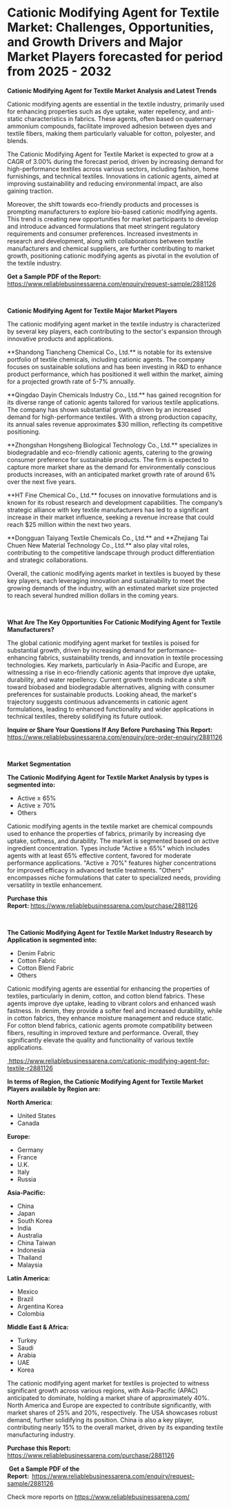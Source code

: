 <p><h1>Cationic Modifying Agent for Textile Market: Challenges, Opportunities, and Growth Drivers and Major Market Players forecasted for period from 2025 - 2032</h1></p><p><strong>Cationic Modifying Agent for Textile Market Analysis and Latest Trends</strong></p>
<p><p>Cationic modifying agents are essential in the textile industry, primarily used for enhancing properties such as dye uptake, water repellency, and anti-static characteristics in fabrics. These agents, often based on quaternary ammonium compounds, facilitate improved adhesion between dyes and textile fibers, making them particularly valuable for cotton, polyester, and blends. </p><p>The Cationic Modifying Agent for Textile Market is expected to grow at a CAGR of 3.00% during the forecast period, driven by increasing demand for high-performance textiles across various sectors, including fashion, home furnishings, and technical textiles. Innovations in cationic agents, aimed at improving sustainability and reducing environmental impact, are also gaining traction. </p><p>Moreover, the shift towards eco-friendly products and processes is prompting manufacturers to explore bio-based cationic modifying agents. This trend is creating new opportunities for market participants to develop and introduce advanced formulations that meet stringent regulatory requirements and consumer preferences. Increased investments in research and development, along with collaborations between textile manufacturers and chemical suppliers, are further contributing to market growth, positioning cationic modifying agents as pivotal in the evolution of the textile industry.</p></p>
<p><strong>Get a Sample PDF of the Report:&nbsp;</strong> <a href="https://www.reliablebusinessarena.com/enquiry/request-sample/2881126?utm_campaign=2294&utm_medium=2&utm_source=Github&utm_content=ia&utm_term=12032025&utm_id=cationic-modifying-agent-for-textile">https://www.reliablebusinessarena.com/enquiry/request-sample/2881126</a></p>
<p>&nbsp;</p>
<p><strong>Cationic Modifying Agent for Textile Major Market Players</strong></p>
<p><p>The cationic modifying agent market in the textile industry is characterized by several key players, each contributing to the sector's expansion through innovative products and applications.</p><p>**Shandong Tiancheng Chemical Co., Ltd.** is notable for its extensive portfolio of textile chemicals, including cationic agents. The company focuses on sustainable solutions and has been investing in R&D to enhance product performance, which has positioned it well within the market, aiming for a projected growth rate of 5-7% annually.</p><p>**Qingdao Dayin Chemicals Industry Co., Ltd.** has gained recognition for its diverse range of cationic agents tailored for various textile applications. The company has shown substantial growth, driven by an increased demand for high-performance textiles. With a strong production capacity, its annual sales revenue approximates $30 million, reflecting its competitive positioning.</p><p>**Zhongshan Hongsheng Biological Technology Co., Ltd.** specializes in biodegradable and eco-friendly cationic agents, catering to the growing consumer preference for sustainable products. The firm is expected to capture more market share as the demand for environmentally conscious products increases, with an anticipated market growth rate of around 6% over the next five years.</p><p>**HT Fine Chemical Co., Ltd.** focuses on innovative formulations and is known for its robust research and development capabilities. The company’s strategic alliance with key textile manufacturers has led to a significant increase in their market influence, seeking a revenue increase that could reach $25 million within the next two years.</p><p>**Dongguan Taiyang Textile Chemicals Co., Ltd.** and **Zhejiang Tai Chuen New Material Technology Co., Ltd.** also play vital roles, contributing to the competitive landscape through product differentiation and strategic collaborations.</p><p>Overall, the cationic modifying agents market in textiles is buoyed by these key players, each leveraging innovation and sustainability to meet the growing demands of the industry, with an estimated market size projected to reach several hundred million dollars in the coming years.</p></p>
<p>&nbsp;</p>
<p><strong>What Are The Key Opportunities For Cationic Modifying Agent for Textile Manufacturers?</strong></p>
<p><p>The global cationic modifying agent market for textiles is poised for substantial growth, driven by increasing demand for performance-enhancing fabrics, sustainability trends, and innovation in textile processing technologies. Key markets, particularly in Asia-Pacific and Europe, are witnessing a rise in eco-friendly cationic agents that improve dye uptake, durability, and water repellency. Current growth trends indicate a shift toward biobased and biodegradable alternatives, aligning with consumer preferences for sustainable products. Looking ahead, the market's trajectory suggests continuous advancements in cationic agent formulations, leading to enhanced functionality and wider applications in technical textiles, thereby solidifying its future outlook.</p></p>
<p><strong>Inquire or Share Your Questions If Any Before Purchasing This Report:</strong> <a href="https://www.reliablebusinessarena.com/enquiry/pre-order-enquiry/2881126?utm_campaign=2294&utm_medium=2&utm_source=Github&utm_content=ia&utm_term=12032025&utm_id=cationic-modifying-agent-for-textile">https://www.reliablebusinessarena.com/enquiry/pre-order-enquiry/2881126</a></p>
<p>&nbsp;</p>
<p><strong>Market Segmentation</strong></p>
<p><strong>The Cationic Modifying Agent for Textile Market Analysis by types is segmented into:</strong></p>
<p><ul><li>Active ≥ 65%</li><li>Active ≥ 70%</li><li>Others</li></ul></p>
<p><p>Cationic modifying agents in the textile market are chemical compounds used to enhance the properties of fabrics, primarily by increasing dye uptake, softness, and durability. The market is segmented based on active ingredient concentration. Types include "Active ≥ 65%" which includes agents with at least 65% effective content, favored for moderate performance applications. "Active ≥ 70%" features higher concentrations for improved efficacy in advanced textile treatments. "Others" encompasses niche formulations that cater to specialized needs, providing versatility in textile enhancement.</p></p>
<p><strong>Purchase this Report:&nbsp;</strong><a href="https://www.reliablebusinessarena.com/purchase/2881126?utm_campaign=2294&utm_medium=2&utm_source=Github&utm_content=ia&utm_term=12032025&utm_id=cationic-modifying-agent-for-textile">https://www.reliablebusinessarena.com/purchase/2881126</a></p>
<p>&nbsp;</p>
<p><strong>The Cationic Modifying Agent for Textile Market Industry Research by Application is segmented into:</strong></p>
<p><ul><li>Denim Fabric</li><li>Cotton Fabric</li><li>Cotton Blend Fabric</li><li>Others</li></ul></p>
<p><p>Cationic modifying agents are essential for enhancing the properties of textiles, particularly in denim, cotton, and cotton blend fabrics. These agents improve dye uptake, leading to vibrant colors and enhanced wash fastness. In denim, they provide a softer feel and increased durability, while in cotton fabrics, they enhance moisture management and reduce static. For cotton blend fabrics, cationic agents promote compatibility between fibers, resulting in improved texture and performance. Overall, they significantly elevate the quality and functionality of various textile applications.</p></p>
<p><a href="https://www.reliablebusinessarena.com/cationic-modifying-agent-for-textile-r2881126?utm_campaign=2294&utm_medium=2&utm_source=Github&utm_content=ia&utm_term=12032025&utm_id=cationic-modifying-agent-for-textile">&nbsp;https://www.reliablebusinessarena.com/cationic-modifying-agent-for-textile-r2881126</a></p>
<p><strong>In terms of Region, the Cationic Modifying Agent for Textile Market Players available by Region are:</strong></p>
<p>
    <p> <strong> North America: </strong>
        <ul>
            <li>United States</li>
            <li>Canada</li>
        </ul>
        </p> 
    <p> <strong> Europe: </strong>
        <ul>
            <li>Germany</li>
            <li>France</li>
            <li>U.K.</li>
            <li>Italy</li>
            <li>Russia</li>
        </ul>
        </p> 
    <p> <strong> Asia-Pacific: </strong>
        <ul>
            <li>China</li>
            <li>Japan</li>
            <li>South Korea</li>
            <li>India</li>
            <li>Australia</li>
            <li>China Taiwan</li>
            <li>Indonesia</li>
            <li>Thailand</li>
            <li>Malaysia</li>
        </ul>
        </p> 
    <p> <strong> Latin America: </strong>
        <ul>
            <li>Mexico</li>
            <li>Brazil</li>
            <li>Argentina Korea</li>
            <li>Colombia</li>
        </ul>
        </p> 
    <p> <strong> Middle East & Africa: </strong>
        <ul>
            <li>Turkey</li>
            <li>Saudi</li>
            <li>Arabia</li>
            <li>UAE</li>
            <li>Korea</li>
        </ul>
    </p>
    </p>
<p><p>The cationic modifying agent market for textiles is projected to witness significant growth across various regions, with Asia-Pacific (APAC) anticipated to dominate, holding a market share of approximately 40%. North America and Europe are expected to contribute significantly, with market shares of 25% and 20%, respectively. The USA showcases robust demand, further solidifying its position. China is also a key player, contributing nearly 15% to the overall market, driven by its expanding textile manufacturing industry.</p></p>
<p><strong>Purchase this Report: </strong><a href="https://www.reliablebusinessarena.com/purchase/2881126?utm_campaign=2294&utm_medium=2&utm_source=Github&utm_content=ia&utm_term=12032025&utm_id=cationic-modifying-agent-for-textile">https://www.reliablebusinessarena.com/purchase/2881126</a></p>
<p>&nbsp;<strong>Get a Sample PDF of the Report:&nbsp;&nbsp;</strong><a href="https://www.reliablebusinessarena.com/enquiry/request-sample/2881126?utm_campaign=2294&utm_medium=2&utm_source=Github&utm_content=ia&utm_term=12032025&utm_id=cationic-modifying-agent-for-textile">https://www.reliablebusinessarena.com/enquiry/request-sample/2881126</a></p>
<p><strong></strong></p>
<p>Check more reports on <a href="https://www.reliablebusinessarena.com/?utm_campaign=2294&utm_medium=2&utm_source=Github&utm_content=ia&utm_term=12032025&utm_id=cationic-modifying-agent-for-textile">https://www.reliablebusinessarena.com/</a></p>